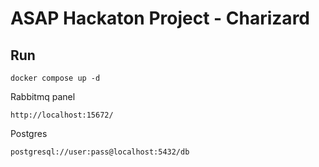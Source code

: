 # ASAP Hackaton Project - Charizard



## Run

`docker compose up -d`

 Rabbitmq panel

`http://localhost:15672/`

Postgres

`postgresql://user:pass@localhost:5432/db`

